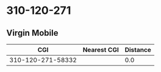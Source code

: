# 310-120-271
## Virgin Mobile


| CGI | Nearest CGI | Distance |
|-----|-------------|----------|
| 310-120-271-58332 |  | 0.0 |
